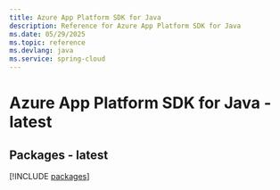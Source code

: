 ```yaml
---
title: Azure App Platform SDK for Java
description: Reference for Azure App Platform SDK for Java
ms.date: 05/29/2025
ms.topic: reference
ms.devlang: java
ms.service: spring-cloud
---
```

# Azure App Platform SDK for Java - latest
## Packages - latest
[!INCLUDE [packages](app-platform-index.md)]